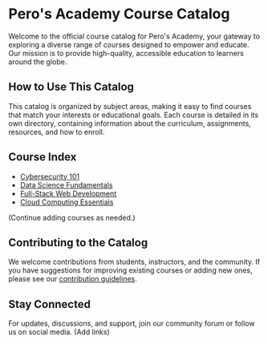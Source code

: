 # Pero's Academy Course Catalog

Welcome to the official course catalog for Pero's Academy, your gateway to exploring a diverse range of courses designed to empower and educate. Our mission is to provide high-quality, accessible education to learners around the globe.

## How to Use This Catalog

This catalog is organized by subject areas, making it easy to find courses that match your interests or educational goals. Each course is detailed in its own directory, containing information about the curriculum, assignments, resources, and how to enroll.

## Course Index

- [Cybersecurity 101](/Cybersecurity-101)
- [Data Science Fundamentals](/Data-Science-Fundamentals)
- [Full-Stack Web Development](/Full-Stack-Web-Development)
- [Cloud Computing Essentials](/Cloud-Computing-Essentials)

(Continue adding courses as needed.)

## Contributing to the Catalog

We welcome contributions from students, instructors, and the community. If you have suggestions for improving existing courses or adding new ones, please see our [contribution guidelines](CONTRIBUTION.md).

## Stay Connected

For updates, discussions, and support, join our community forum or follow us on social media. (Add links)

